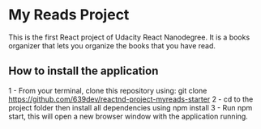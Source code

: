 # My Reads Project #

This is the first React project of Udacity React Nanodegree. It is a books organizer that lets you organize the books that you have read.

## How to install the application ##

1 - From your terminal, clone this repository using: git clone https://github.com/639dev/reactnd-project-myreads-starter
2 - cd to the project folder then install all dependencies using npm install
3 - Run npm start, this will open a new browser window with the application running.